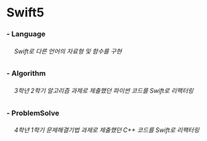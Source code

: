 # Swift5
### - Language
###### &emsp; Swift로 다른 언어의 자료형 및 함수를 구현

### - Algorithm
###### &emsp; 3학년 2학기 알고리즘 과제로 제출했던 파이썬 코드를 Swift로 리팩터링

### - ProblemSolve 
###### &emsp; 4학년 1학기 문제해결기법 과제로 제출했던 C++ 코드를 Swift로 리팩터링
